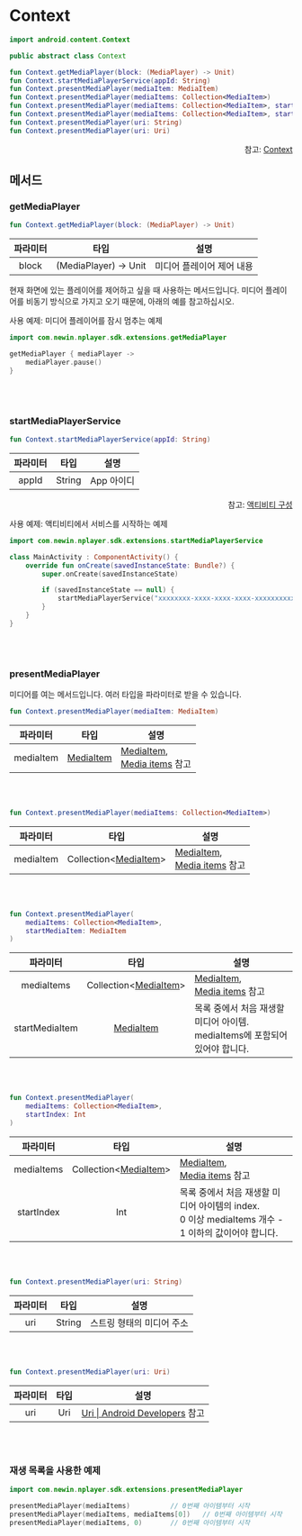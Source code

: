 # Context
```kotlin
import android.content.Context
```
```java
public abstract class Context
```
```kotlin
fun Context.getMediaPlayer(block: (MediaPlayer) -> Unit)
fun Context.startMediaPlayerService(appId: String)
fun Context.presentMediaPlayer(mediaItem: MediaItem)
fun Context.presentMediaPlayer(mediaItems: Collection<MediaItem>)
fun Context.presentMediaPlayer(mediaItems: Collection<MediaItem>, startMediaItem: MediaItem)
fun Context.presentMediaPlayer(mediaItems: Collection<MediaItem>, startIndex: Int)
fun Context.presentMediaPlayer(uri: String)
fun Context.presentMediaPlayer(uri: Uri)
```

<div align="right">
참고: <a href="https://developer.android.com/reference/android/content/Context">Context</a>
</div>

## 메서드

### getMediaPlayer
```kotlin
fun Context.getMediaPlayer(block: (MediaPlayer) -> Unit)
```
|파라미터|타입|설명|
|:--:|:--:|--|
|block|(MediaPlayer) -> Unit|미디어 플레이어 제어 내용|

현재 화면에 있는 플레이어를 제어하고 싶을 때 사용하는 메서드입니다. 미디어 플레이어를 비동기 방식으로 가지고 오기 때문에, 아래의 예를 참고하십시오.

사용 예제: 미디어 플레이어를 잠시 멈추는 예제
```kotlin
import com.newin.nplayer.sdk.extensions.getMediaPlayer

getMediaPlayer { mediaPlayer -> 
    mediaPlayer.pause()
}
```

<br><br>
### startMediaPlayerService
```kotlin
fun Context.startMediaPlayerService(appId: String)
```
|파라미터|타입|설명|
|:--:|:--:|--|
|appId|String|App 아이디|
<div align="right">
참고: <a href="../../how-to-use/home.md#액티비티-구성">액티비티 구성</a>
</div>

사용 예제: 액티비티에서 서비스를 시작하는 예제
```kotlin
import com.newin.nplayer.sdk.extensions.startMediaPlayerService

class MainActivity : ComponentActivity() {
	override fun onCreate(savedInstanceState: Bundle?) {
		super.onCreate(savedInstanceState)

		if (savedInstanceState == null) {
			startMediaPlayerService("xxxxxxxx-xxxx-xxxx-xxxx-xxxxxxxxxxx") // App 아이디
		}
	}
}
```

<br><br>
### presentMediaPlayer

미디어를 여는 메서드입니다. 여러 타입을 파라미터로 받을 수 있습니다.

```kotlin
fun Context.presentMediaPlayer(mediaItem: MediaItem)
```
| 파라미터 | 타입 | 설명 |
|:----:|:---:|----|
| mediaItem | [MediaItem](https://developer.android.com/reference/androidx/media3/common/MediaItem) | [MediaItem](https://developer.android.com/reference/androidx/media3/common/MediaItem),<br>[Media items](https://developer.android.com/media/media3/exoplayer/media-items) 참고 | 

<br><br>
```kotlin
fun Context.presentMediaPlayer(mediaItems: Collection<MediaItem>)
```
| 파라미터 | 타입 | 설명 |
|:----:|:---:|----|
| mediaItem | Collection<[MediaItem](https://developer.android.com/reference/androidx/media3/common/MediaItem)> | [MediaItem](https://developer.android.com/reference/androidx/media3/common/MediaItem),<br>[Media items](https://developer.android.com/media/media3/exoplayer/media-items) 참고 |

<br><br>
```kotlin
fun Context.presentMediaPlayer(
	mediaItems: Collection<MediaItem>,
	startMediaItem: MediaItem
)
```
| 파라미터 | 타입 | 설명 |
|:----:|:---:|----|
| mediaItems | Collection<[MediaItem](https://developer.android.com/reference/androidx/media3/common/MediaItem)> | [MediaItem](https://developer.android.com/reference/androidx/media3/common/MediaItem),<br>[Media items](https://developer.android.com/media/media3/exoplayer/media-items) 참고 |
| startMediaItem | [MediaItem](https://developer.android.com/reference/androidx/media3/common/MediaItem) | 목록 중에서 처음 재생할 미디어 아이템.<br>mediaItems에 포함되어 있어야 합니다. |

<br><br>
```kotlin
fun Context.presentMediaPlayer(
	mediaItems: Collection<MediaItem>,
	startIndex: Int
)
```
| 파라미터 | 타입 | 설명 |
|:----:|:---:|----|
| mediaItems | Collection<[MediaItem](https://developer.android.com/reference/androidx/media3/common/MediaItem)> | [MediaItem](https://developer.android.com/reference/androidx/media3/common/MediaItem),<br>[Media items](https://developer.android.com/media/media3/exoplayer/media-items) 참고  |
| startIndex | Int | 목록 중에서 처음 재생할 미디어 아이템의 index.<br>0 이상 mediaItems 개수 - 1 이하의 값이어야 합니다. |

<br><br>
```kotlin
fun Context.presentMediaPlayer(uri: String)
```
| 파라미터 | 타입 | 설명 |
|:-----:|:---:|----|
| uri | String | 스트링 형태의 미디어 주소 |

<br><br>
```kotlin
fun Context.presentMediaPlayer(uri: Uri)
```
| 파라미터 | 타입 | 설명 |
|:----:|:---:|----|
| uri | Uri | [Uri \| Android Developers](https://developer.android.com/reference/android/net/Uri) 참고 |

<br><br>
### 재생 목록을 사용한 예제
```kotlin
import com.newin.nplayer.sdk.extensions.presentMediaPlayer

presentMediaPlayer(mediaItems)			// 0번째 아이템부터 시작
presentMediaPlayer(mediaItems, mediaItems[0])	// 0번째 아이템부터 시작
presentMediaPlayer(mediaItems, 0)		// 0번째 아이템부터 시작
```
